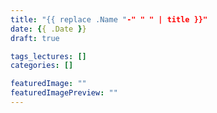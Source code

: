 ```yaml
---
title: "{{ replace .Name "-" " " | title }}"
date: {{ .Date }}
draft: true

tags_lectures: []
categories: []

featuredImage: ""
featuredImagePreview: ""
---
```


